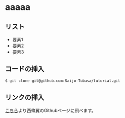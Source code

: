 # aaaaa
## リスト

* 要素1
* 要素2
* 要素3


## コードの挿入

```bash
$ git clone git@github.com:Saijo-Tubasa/tutorial.git
```

## リンクの挿入
[こちら](https://github.com/Saijo-Tsubasa/tutorial)より西條翼のGithubページに飛べます。
